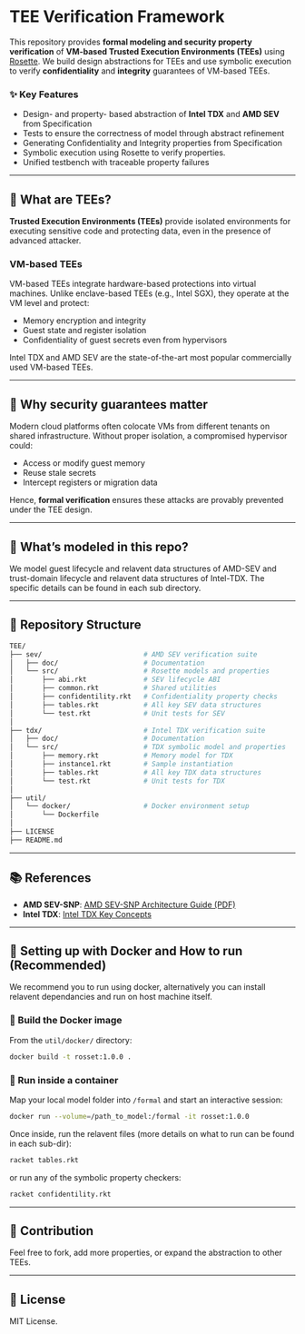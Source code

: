 # TEE Verification Framework

This repository provides **formal modeling and security property verification** of **VM-based Trusted Execution Environments (TEEs)** using [Rosette](https://emina.github.io/rosette/). We build design abstractions for TEEs and use symbolic execution to verify **confidentiality** and **integrity** guarantees of VM-based TEEs.

### ✨ Key Features

- Design- and property- based abstraction of **Intel TDX** and **AMD SEV** from Specification
- Tests to ensure the correctness of model through abstract refinement
- Generating Confidentiality and Integrity properties from Specification
- Symbolic execution using Rosette to verify properties.
- Unified testbench with traceable property failures

---

## 🧠 What are TEEs?

**Trusted Execution Environments (TEEs)** provide isolated environments for executing sensitive code and protecting data, even in the presence of advanced attacker.

### VM-based TEEs

VM-based TEEs integrate hardware-based protections into virtual machines. Unlike enclave-based TEEs (e.g., Intel SGX), they operate at the VM level and protect:

- Memory encryption and integrity
- Guest state and register isolation
- Confidentiality of guest secrets even from hypervisors

Intel TDX and AMD SEV are the state-of-the-art most popular commercially used VM-based TEEs.

---

## 📌 Why security guarantees matter

Modern cloud platforms often colocate VMs from different tenants on shared infrastructure. Without proper isolation, a compromised hypervisor could:

- Access or modify guest memory
- Reuse stale secrets
- Intercept registers or migration data

Hence, **formal verification** ensures these attacks are provably prevented under the TEE design.

---

## 🧩 What’s modeled in this repo?

We model guest lifecycle and relavent data structures of AMD-SEV and trust-domain lifecycle and relavent data structures of Intel-TDX. The specific details can be found in each sub directory.

---

## 📂 Repository Structure

```bash
TEE/
├── sev/                         # AMD SEV verification suite
│   ├── doc/                     # Documentation
│   └── src/                     # Rosette models and properties
│       ├── abi.rkt              # SEV lifecycle ABI
│       ├── common.rkt           # Shared utilities
│       ├── confidentility.rkt   # Confidentiality property checks
│       ├── tables.rkt           # All key SEV data structures
│       └── test.rkt             # Unit tests for SEV
│
├── tdx/                         # Intel TDX verification suite
│   ├── doc/                     # Documentation
│   └── src/                     # TDX symbolic model and properties
│       ├── memory.rkt           # Memory model for TDX
│       ├── instance1.rkt        # Sample instantiation
│       ├── tables.rkt           # All key TDX data structures
│       └── test.rkt             # Unit tests for TDX
│
├── util/
│   └── docker/                  # Docker environment setup
│       └── Dockerfile
│
├── LICENSE
├── README.md
```

---

## 📚 References

- **AMD SEV-SNP**: [AMD SEV-SNP Architecture Guide (PDF)](https://www.amd.com/system/files/TechDocs/56860.pdf)
- **Intel TDX**: [Intel TDX Key Concepts](https://www.intel.com/content/www/us/en/developer/articles/technical/intel-trust-domain-extensions.html)

---

## 🐳 Setting up with Docker and How to run (Recommended)

We recommend you to run using docker, alternatively you can install relavent dependancies and run on host machine itself.

### 🔧 Build the Docker image

From the `util/docker/` directory:

```bash
docker build -t rosset:1.0.0 .
```

### 🚀 Run inside a container

Map your local model folder into `/formal` and start an interactive session:

```bash
docker run --volume=/path_to_model:/formal -it rosset:1.0.0
```

Once inside, run the relavent files (more details on what to run can be found in each sub-dir):

```bash
racket tables.rkt
```

or run any of the symbolic property checkers:

```bash
racket confidentility.rkt
```

---

## 🤝 Contribution

Feel free to fork, add more properties, or expand the abstraction to other TEEs.

---

## 📄 License

MIT License.
